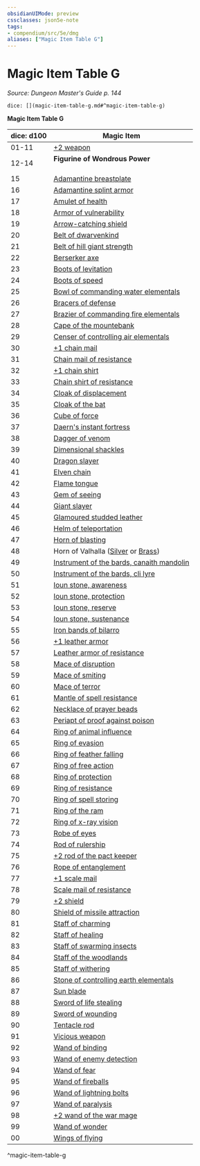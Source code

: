 ```yaml
---
obsidianUIMode: preview
cssclasses: json5e-note
tags:
- compendium/src/5e/dmg
aliases: ["Magic Item Table G"]
---
```

# Magic Item Table G
*Source: Dungeon Master's Guide p. 144* 

`dice: [](magic-item-table-g.md#^magic-item-table-g)`

**Magic Item Table G**

| dice: d100 | Magic Item |
|------------|------------|
| 01-11 | [+2 weapon](z_compendium/items/2-weapon.md) |
| 12-14 | **Figurine of Wondrous Power**<br /><br />| dice: d8 | Magic Item |<br />|----------|------------|<br />| 01 | [Figurine of wondrous power, bronze griffon](z_compendium/items/figurine-of-wondrous-power-bronze-griffon.md) |<br />| 02 | [Figurine of wondrous power, ebony fly](z_compendium/items/figurine-of-wondrous-power-ebony-fly.md) |<br />| 03 | [Figurine of wondrous power, golden lions](z_compendium/items/figurine-of-wondrous-power-golden-lions.md) |<br />| 04 | [Figurine of wondrous power, ivory goats](z_compendium/items/figurine-of-wondrous-power-ivory-goats.md) |<br />| 05 | [Figurine of wondrous power, marble elephant](z_compendium/items/figurine-of-wondrous-power-marble-elephant.md) |<br />| 06-07 | [Figurine of wondrous power, onyx dog](z_compendium/items/figurine-of-wondrous-power-onyx-dog.md) |<br />| 08 | [Figurine of wondrous power, serpentine owl](z_compendium/items/figurine-of-wondrous-power-serpentine-owl.md) |<br />^figurine-of-wondrous-power |
| 15 | [Adamantine breastplate](z_compendium/items/adamantine-armor.md) |
| 16 | [Adamantine splint armor](z_compendium/items/adamantine-armor.md) |
| 17 | [Amulet of health](z_compendium/items/amulet-of-health.md) |
| 18 | [Armor of vulnerability](z_compendium/items/armor-of-vulnerability.md) |
| 19 | [Arrow-catching shield](z_compendium/items/arrow-catching-shield.md) |
| 20 | [Belt of dwarvenkind](z_compendium/items/belt-of-dwarvenkind.md) |
| 21 | [Belt of hill giant strength](z_compendium/items/belt-of-hill-giant-strength.md) |
| 22 | [Berserker axe](z_compendium/items/berserker-axe.md) |
| 23 | [Boots of levitation](z_compendium/items/boots-of-levitation.md) |
| 24 | [Boots of speed](z_compendium/items/boots-of-speed.md) |
| 25 | [Bowl of commanding water elementals](z_compendium/items/bowl-of-commanding-water-elementals.md) |
| 26 | [Bracers of defense](z_compendium/items/bracers-of-defense.md) |
| 27 | [Brazier of commanding fire elementals](z_compendium/items/brazier-of-commanding-fire-elementals.md) |
| 28 | [Cape of the mountebank](z_compendium/items/cape-of-the-mountebank.md) |
| 29 | [Censer of controlling air elementals](z_compendium/items/censer-of-controlling-air-elementals.md) |
| 30 | [+1 chain mail](z_compendium/items/1-armor.md) |
| 31 | [Chain mail of resistance](z_compendium/items/armor-of-resistance.md) |
| 32 | [+1 chain shirt](z_compendium/items/1-armor.md) |
| 33 | [Chain shirt of resistance](z_compendium/items/armor-of-resistance.md) |
| 34 | [Cloak of displacement](z_compendium/items/cloak-of-displacement.md) |
| 35 | [Cloak of the bat](z_compendium/items/cloak-of-the-bat.md) |
| 36 | [Cube of force](z_compendium/items/cube-of-force.md) |
| 37 | [Daern's instant fortress](z_compendium/items/daerns-instant-fortress.md) |
| 38 | [Dagger of venom](z_compendium/items/dagger-of-venom.md) |
| 39 | [Dimensional shackles](z_compendium/items/dimensional-shackles.md) |
| 40 | [Dragon slayer](z_compendium/items/dragon-slayer.md) |
| 41 | [Elven chain](z_compendium/items/elven-chain.md) |
| 42 | [Flame tongue](z_compendium/items/flame-tongue.md) |
| 43 | [Gem of seeing](z_compendium/items/gem-of-seeing.md) |
| 44 | [Giant slayer](z_compendium/items/giant-slayer.md) |
| 45 | [Glamoured studded leather](z_compendium/items/glamoured-studded-leather.md) |
| 46 | [Helm of teleportation](z_compendium/items/helm-of-teleportation.md) |
| 47 | [Horn of blasting](z_compendium/items/horn-of-blasting.md) |
| 48 | Horn of Valhalla ([Silver](z_compendium/items/horn-of-valhalla-silver.md) or [Brass](z_compendium/items/horn-of-valhalla-brass.md)) |
| 49 | [Instrument of the bards, canaith mandolin](z_compendium/items/instrument-of-the-bards-canaith-mandolin.md) |
| 50 | [Instrument of the bards, cli lyre](z_compendium/items/instrument-of-the-bards-cli-lyre.md) |
| 51 | [Ioun stone, awareness](z_compendium/items/ioun-stone-awareness.md) |
| 52 | [Ioun stone, protection](z_compendium/items/ioun-stone-protection.md) |
| 53 | [Ioun stone, reserve](z_compendium/items/ioun-stone-reserve.md) |
| 54 | [Ioun stone, sustenance](z_compendium/items/ioun-stone-sustenance.md) |
| 55 | [Iron bands of bilarro](z_compendium/items/iron-bands-of-bilarro.md) |
| 56 | [+1 leather armor](z_compendium/items/1-armor.md) |
| 57 | [Leather armor of resistance](z_compendium/items/armor-of-resistance.md) |
| 58 | [Mace of disruption](z_compendium/items/mace-of-disruption.md) |
| 59 | [Mace of smiting](z_compendium/items/mace-of-smiting.md) |
| 60 | [Mace of terror](z_compendium/items/mace-of-terror.md) |
| 61 | [Mantle of spell resistance](z_compendium/items/mantle-of-spell-resistance.md) |
| 62 | [Necklace of prayer beads](z_compendium/items/necklace-of-prayer-beads.md) |
| 63 | [Periapt of proof against poison](z_compendium/items/periapt-of-proof-against-poison.md) |
| 64 | [Ring of animal influence](z_compendium/items/ring-of-animal-influence.md) |
| 65 | [Ring of evasion](z_compendium/items/ring-of-evasion.md) |
| 66 | [Ring of feather falling](z_compendium/items/ring-of-feather-falling.md) |
| 67 | [Ring of free action](z_compendium/items/ring-of-free-action.md) |
| 68 | [Ring of protection](z_compendium/items/ring-of-protection.md) |
| 69 | [Ring of resistance](z_compendium/items/ring-of-resistance.md) |
| 70 | [Ring of spell storing](z_compendium/items/ring-of-spell-storing.md) |
| 71 | [Ring of the ram](z_compendium/items/ring-of-the-ram.md) |
| 72 | [Ring of x-ray vision](z_compendium/items/ring-of-x-ray-vision.md) |
| 73 | [Robe of eyes](z_compendium/items/robe-of-eyes.md) |
| 74 | [Rod of rulership](z_compendium/items/rod-of-rulership.md) |
| 75 | [+2 rod of the pact keeper](z_compendium/items/2-rod-of-the-pact-keeper.md) |
| 76 | [Rope of entanglement](z_compendium/items/rope-of-entanglement.md) |
| 77 | [+1 scale mail](z_compendium/items/1-armor.md) |
| 78 | [Scale mail of resistance](z_compendium/items/armor-of-resistance.md) |
| 79 | [+2 shield](z_compendium/items/2-shield.md) |
| 80 | [Shield of missile attraction](z_compendium/items/shield-of-missile-attraction.md) |
| 81 | [Staff of charming](z_compendium/items/staff-of-charming.md) |
| 82 | [Staff of healing](z_compendium/items/staff-of-healing.md) |
| 83 | [Staff of swarming insects](z_compendium/items/staff-of-swarming-insects.md) |
| 84 | [Staff of the woodlands](z_compendium/items/staff-of-the-woodlands.md) |
| 85 | [Staff of withering](z_compendium/items/staff-of-withering.md) |
| 86 | [Stone of controlling earth elementals](z_compendium/items/stone-of-controlling-earth-elementals.md) |
| 87 | [Sun blade](z_compendium/items/sun-blade.md) |
| 88 | [Sword of life stealing](z_compendium/items/sword-of-life-stealing.md) |
| 89 | [Sword of wounding](z_compendium/items/sword-of-wounding.md) |
| 90 | [Tentacle rod](z_compendium/items/tentacle-rod.md) |
| 91 | [Vicious weapon](z_compendium/items/vicious-weapon.md) |
| 92 | [Wand of binding](z_compendium/items/wand-of-binding.md) |
| 93 | [Wand of enemy detection](z_compendium/items/wand-of-enemy-detection.md) |
| 94 | [Wand of fear](z_compendium/items/wand-of-fear.md) |
| 95 | [Wand of fireballs](z_compendium/items/wand-of-fireballs.md) |
| 96 | [Wand of lightning bolts](z_compendium/items/wand-of-lightning-bolts.md) |
| 97 | [Wand of paralysis](z_compendium/items/wand-of-paralysis.md) |
| 98 | [+2 wand of the war mage](z_compendium/items/2-wand-of-the-war-mage.md) |
| 99 | [Wand of wonder](z_compendium/items/wand-of-wonder.md) |
| 00 | [Wings of flying](z_compendium/items/wings-of-flying.md) |
^magic-item-table-g